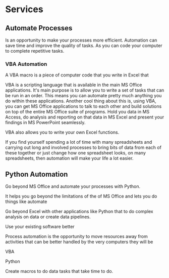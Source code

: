 # Services

## Automate Processes
Is an opportunity to make your processes more efficient. Automation can save time and improve the quality of tasks. As you can code your computer to complete repetitive tasks.

### VBA Automation
A VBA macro is a piece of computer code that you write in Excel that 

VBA is a scripting language that is available in the main MS Office applications. It's main purpose is to allow you to write a set of tasks that can be run in an order. This means you can automate pretty much anything you do within these applications. Another cool thing about this is, using VBA, you can get MS Office applications to talk to each other and build solutions on top of the entire MS Office suite of programs. Hold you data in MS Access, do analysis and reporting on that data in MS Excel and present your findings in MS PowerPoint seamlessly.

VBA also allows you to write your own Excel functions.

If you find yourself spending a lot of time with many spreadsheets and carrying out long and involved processes to bring bits of data from each of these together or just change how one spreadsheet looks, on many spreadsheets, then automation will make your life a lot easier.

## Python Automation

Go beyond MS Office and automate your processes with Python.

It helps you go beyond the limitations of the of MS Office and lets you do things like automate

Go beyond Excel with other applications like Python that to do complex analysis on data or create data pipelines.

Use your existing software better

Process automation is the opportunity to move resources away from activities that can be better handled by the very computers they will be

VBA

Python

Create macros to do data tasks that take time to do.
<!--stackedit_data:
eyJoaXN0b3J5IjpbNzEzNzg4ODE3LDE2MDY1NTU0MF19
-->
